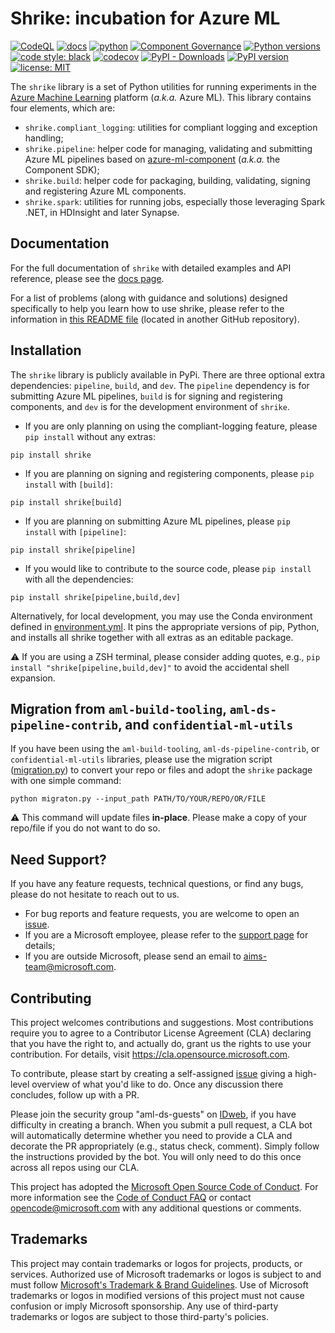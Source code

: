 # Shrike: incubation for Azure ML

[![CodeQL](https://github.com/ai-platform-ml-platform/shrike/actions/workflows/codeql-analysis.yml/badge.svg)](https://github.com/ai-platform-ml-platform/shrike/actions/workflows/codeql-analysis.yml)
[![docs](https://github.com/ai-platform-ml-platform/shrike/actions/workflows/docs.yml/badge.svg)](https://github.com/ai-platform-ml-platform/shrike/actions/workflows/docs.yml)
[![python](https://github.com/ai-platform-ml-platform/shrike/actions/workflows/python.yml/badge.svg)](https://github.com/ai-platform-ml-platform/shrike/actions/workflows/python.yml)
[![Component Governance](https://dev.azure.com/msdata/Vienna/_apis/build/status/aml-ds/Azure.shrike%20Component%20Governance?branchName=main)](https://dev.azure.com/msdata/Vienna/_build/latest?definitionId=16088&branchName=main)
[![Python versions](https://img.shields.io/badge/python-3.6+-blue.svg)](https://www.python.org/downloads/)
[![code style: black](https://img.shields.io/badge/code%20style-black-000000.svg)](https://github.com/psf/black)
[![codecov](https://codecov.io/gh/ai-platform-ml-platform/shrike/branch/main/graph/badge.svg?token=sSq0BKlfTu)](https://codecov.io/gh/ai-platform-ml-platform/shrike)
[![PyPI - Downloads](https://img.shields.io/pypi/dm/shrike)](https://pypi.org/project/shrike/)
[![PyPI version](https://badge.fury.io/py/shrike.svg)](https://badge.fury.io/py/shrike)
[![license: MIT](https://img.shields.io/badge/License-MIT-purple.svg)](LICENSE)

The `shrike` library is a set of Python utilities for running experiments in the 
[Azure Machine Learning](https://github.com/Azure/azureml-examples) platform (_a.k.a._ Azure ML). This
library contains four elements, which are:

-  `shrike.compliant_logging`: utilities for compliant logging and 
exception handling;
-  `shrike.pipeline`: helper code for managing, validating and submitting Azure
ML pipelines based on 
[azure-ml-component](https://aka.ms/azure-ml-component-reference) (_a.k.a._ the Component SDK);
-  `shrike.build`: helper code for packaging, building, validating, signing and
registering Azure ML components.
- `shrike.spark`: utilities for running jobs, especially those leveraging Spark
  .NET, in HDInsight and later Synapse.

## Documentation
For the full documentation of `shrike` with detailed examples and API reference, 
please see the [docs page](https://shrike-docs.com/).

For a list of problems (along with guidance and solutions) designed specifically
to help you learn how to use shrike, please refer to the information in
[this README file](https://github.com/Azure/azure-ml-problem-sets/blob/main/README.md#azure-ml-problems-aimed-at-learning-shrike)
(located in another GitHub repository).

## Installation

The `shrike` library is publicly available in PyPi. There are three optional extra dependencies: `pipeline`, `build`, and `dev`.
The `pipeline` dependency is for submitting Azure ML pipelines, `build` is for signing and registering components, 
and `dev` is for the development environment of `shrike`.

- If you are only planning on using the compliant-logging feature, please `pip install` without any extras:
```pwsh
pip install shrike
```
- If you are planning on signing and registering components, please `pip install` with `[build]`:
```pwsh
pip install shrike[build]
```
- If you are planning on submitting Azure ML pipelines, please `pip install` with `[pipeline]`:
```pwsh
pip install shrike[pipeline]
```
- If you would like to contribute to the source code, please `pip install` with all the dependencies:
```pwsh
pip install shrike[pipeline,build,dev]
```

Alternatively, for local development, you may use the Conda environment defined
in [environment.yml](./environment.yml). It pins the appropriate versions of
pip, Python, and installs all shrike together with all extras as an editable
package.

:warning: If you are using a ZSH terminal, please consider adding quotes,
e.g., `pip install "shrike[pipeline,build,dev]"` to avoid the accidental shell expansion.

## Migration from `aml-build-tooling`, `aml-ds-pipeline-contrib`, and `confidential-ml-utils`
If you have been using the `aml-build-tooling`, `aml-ds-pipeline-contrib`, or `confidential-ml-utils` libraries, 
please use the migration script ([migration.py](https://github.com/ai-platform-ml-platform/shrike/blob/main/migration.py)) to convert your repo or files and
adopt the `shrike` package with one simple command:
```pwsh
python migraton.py --input_path PATH/TO/YOUR/REPO/OR/FILE
```
:warning: This command will update files **in-place**. Please make a copy of your repo/file if you do not want to do so.

## Need Support?
If you have any feature requests, technical questions, or find
any bugs, please do not hesitate to reach out to us.

- For bug reports and feature requests, you are welcome to open an [issue](https://github.com/ai-platform-ml-platform/shrike/issues). 
- If you are a Microsoft employee, please refer to the 
[support page](https://aka.ms/aml/support) for details;
- If you are outside Microsoft, please send an email
to [aims-team@microsoft.com](mailto:aims-team@microsoft.com). 


## Contributing

This project welcomes contributions and suggestions. Most contributions require
you to agree to a Contributor License Agreement (CLA) declaring that you have
the right to, and actually do, grant us the rights to use your contribution.
For details, visit https://cla.opensource.microsoft.com.

To contribute, please start by creating a self-assigned [issue](https://github.com/ai-platform-ml-platform/shrike/issues/new/choose)
giving a high-level overview of what you'd like to do.
Once any discussion there concludes, follow up with a PR.

Please join the security group "aml-ds-guests" on [IDweb](https://idweb.microsoft.com/IdentityManagement/default.aspx), if you have difficulty
in creating a branch. When you submit a pull request, 
a CLA bot will automatically determine whether
you need to provide a CLA and decorate the PR appropriately (e.g., status check,
comment). Simply follow the instructions provided by the bot. You will only need
to do this once across all repos using our CLA.

This project has adopted the
[Microsoft Open Source Code of Conduct](https://opensource.microsoft.com/codeofconduct/).
For more information see the
[Code of Conduct FAQ](https://opensource.microsoft.com/codeofconduct/faq/) or
contact [opencode@microsoft.com](mailto:opencode@microsoft.com) with any
additional questions or comments.


## Trademarks

This project may contain trademarks or logos for projects, products, or services. Authorized use of Microsoft 
trademarks or logos is subject to and must follow 
[Microsoft's Trademark & Brand Guidelines](https://www.microsoft.com/en-us/legal/intellectualproperty/trademarks/usage/general).
Use of Microsoft trademarks or logos in modified versions of this project must not cause confusion or imply Microsoft sponsorship.
Any use of third-party trademarks or logos are subject to those third-party's policies.
